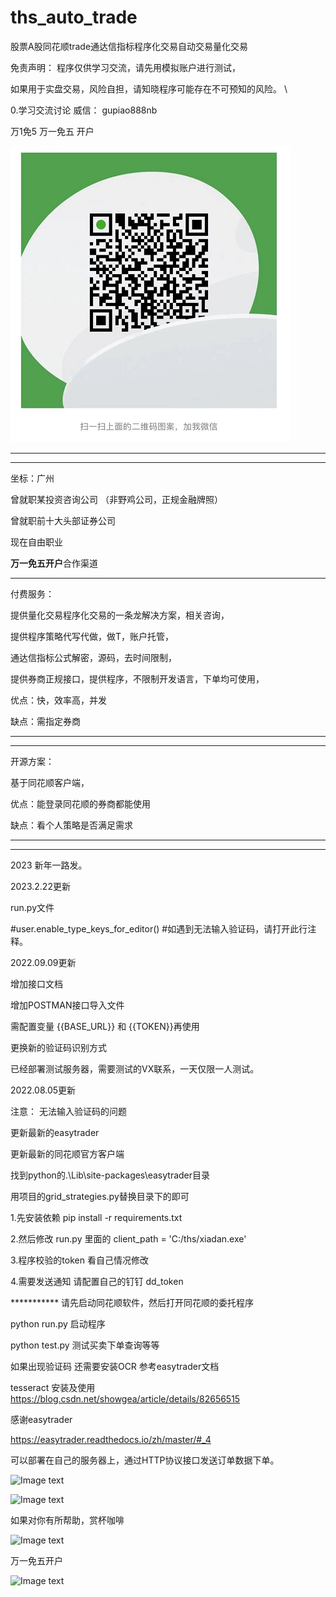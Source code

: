 # ths_auto_trade

股票A股同花顺trade通达信指标程序化交易自动交易量化交易 

免责声明： 程序仅供学习交流，请先用模拟账户进行测试，

如果用于实盘交易，风险自担，请知晓程序可能存在不可预知的风险。
\

0.学习交流讨论 威信： gupiao888nb 

万1免5 万一免五 开户

![Image text](https://raw.githubusercontent.com/ak4stock/ths_tdx_stock_xueqiu_guoren/main/contact.png)     



-------------------------------------------------------------
-------------------------------------------------------------

坐标：广州    


  曾就职某投资咨询公司 （非野鸡公司，正规金融牌照）    
  
  曾就职前十大头部证券公司    
  
  
  现在自由职业    
  
  
  **万一免五开户**合作渠道    
  
  
  
*************************************************************    



付费服务：    



提供量化交易程序化交易的一条龙解决方案，相关咨询，    


提供程序策略代写代做，做T，账户托管，    


通达信指标公式解密，源码，去时间限制，    



提供券商正规接口，提供程序，不限制开发语言，下单均可使用，    


优点：快，效率高，并发    


缺点：需指定券商    



-------------------------------------------------------------
-------------------------------------------------------------    


开源方案：    


  基于同花顺客户端，    
  
  
  优点：能登录同花顺的券商都能使用    
  
  
  缺点：看个人策略是否满足需求    
  
  

-------------------------------------------------------------
-------------------------------------------------------------    



2023 新年一路发。


2023.2.22更新   


run.py文件    


#user.enable_type_keys_for_editor() #如遇到无法输入验证码，请打开此行注释。     




2022.09.09更新

增加接口文档 

增加POSTMAN接口导入文件 

需配置变量 {{BASE_URL}} 和 {{TOKEN}}再使用


更换新的验证码识别方式


已经部署测试服务器，需要测试的VX联系，一天仅限一人测试。



2022.08.05更新

注意： 无法输入验证码的问题


更新最新的easytrader

更新最新的同花顺官方客户端

找到python的.\Lib\site-packages\easytrader目录

用项目的grid_strategies.py替换目录下的即可



1.先安装依赖 
pip install -r requirements.txt

2.然后修改 run.py 里面的 client_path = 'C:/ths/xiadan.exe'

3.程序校验的token 看自己情况修改

4.需要发送通知 请配置自己的钉钉 dd_token 

*********** 请先启动同花顺软件，然后打开同花顺的委托程序

python run.py 启动程序

python test.py 测试买卖下单查询等等

如果出现验证码 还需要安装OCR 参考easytrader文档 

tesseract 安装及使用
https://blog.csdn.net/showgea/article/details/82656515

感谢easytrader

https://easytrader.readthedocs.io/zh/master/#_4

可以部署在自己的服务器上，通过HTTP协议接口发送订单数据下单。


![Image text](https://raw.githubusercontent.com/ak4stock/ths_auto_trade/main/run.png)  

![Image text](https://raw.githubusercontent.com/ak4stock/ths_auto_trade/main/test.png)  



如果对你有所帮助，赏杯咖啡

![Image text](https://raw.githubusercontent.com/ak4stock/ths_auto_trade/main/code.jpg)

万一免五开户

![Image text](https://raw.githubusercontent.com/ak4stock/ths_auto_trade/main/%E4%B8%87%E4%B8%80%E5%85%8D%E4%BA%94%E5%BC%80%E6%88%B7.PNG)


